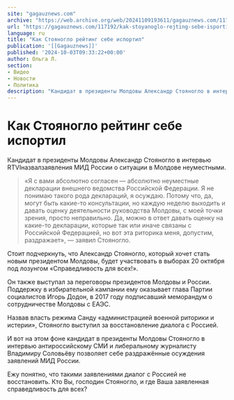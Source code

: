```yaml
---
site: "gagauznews.com"
archive: "https://web.archive.org/web/20241109193611/gagauznews.com/117192/kak-stoyanoglo-rejting-sebe-isportil.html"
url: "https://gagauznews.com/117192/kak-stoyanoglo-rejting-sebe-isportil.html"
language: ru
title: "Как Стояногло рейтинг себе испортил"
publication: '[[Gagauznews]]'
published: '2024-10-03T09:33:22+00:00'
author: Ольга Л.
section:
- Видео
- Новости
- Политика
description: "Кандидат в президенты Молдовы Александр Стояногло в интервью RTVI назвал заявления МИД России о ситуации в Молдове неуместными. «Я с вами абсолютно согласен — абсолютно неуместные декларации внешнего ведомства Российской Федерации. Я не понимаю такого рода деклараций, я осуждаю. Потому что, да, могут быть какие-то консультации, но каждую неделю выходить и давать оценку деятельности руководства Молдовы, с моей точки зрения, просто неправильно. Да, можно в ответ давать оценку на какие-то декларации, которые так или иначе связаны с Российской Федерацией, но вот эта риторика меня, допустим, раздражает», — заявил Стояногло. Стоит подчеркнуть, что Александр Стояногло, который хочет стать новым президентом Молдовы, […]"
---
```


# Как Стояногло рейтинг себе испортил

Кандидат в президенты Молдовы Александр Стояногло в интервью RTVIназвалзаявления МИД России о ситуации в Молдове неуместными.

> «Я с вами абсолютно согласен — абсолютно неуместные декларации внешнего ведомства Российской Федерации. Я не понимаю такого рода деклараций, я осуждаю. Потому что, да, могут быть какие-то консультации, но каждую неделю выходить и давать оценку деятельности руководства Молдовы, с моей точки зрения, просто неправильно. Да, можно в ответ давать оценку на какие-то декларации, которые так или иначе связаны с Российской Федерацией, но вот эта риторика меня, допустим, раздражает», — заявил Стояногло.

Стоит подчеркнуть, что Александр Стояногло, который хочет стать новым президентом Молдовы, будет участвовать в выборах 20 октября под лозунгом «Справедливость для всех!».

Он также выступал за переговоры президентов Молдовы и России. Поддержку в избирательной кампании ему оказывает глава Партии социалистов Игорь Додон, в 2017 году подписавший меморандум о сотрудничестве Молдовы с ЕАЭС.

Назвав власть режима Санду «администрацией военной риторики и истерии», Стояногло выступил за восстановление диалога с Россией.

И вот на этом фоне кандидат в президенты Молдовы Стояногло в интервью антироссийскому СМИ и либеральному журналисту Владимиру Соловьёву позволяет себе раздражённые осуждения заявлений МИД России.

Ежу понятно, что такими заявлениями диалог с Россией не восстановить. Кто Вы, господин Стояногло, и где Ваша заявленная справедливость для всех?